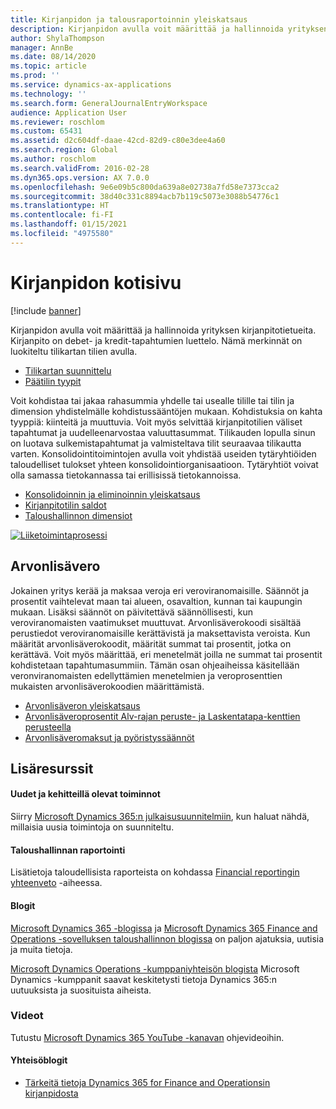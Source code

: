 ```yaml
---
title: Kirjanpidon ja talousraportoinnin yleiskatsaus
description: Kirjanpidon avulla voit määrittää ja hallinnoida yrityksen kirjanpitotietueita.
author: ShylaThompson
manager: AnnBe
ms.date: 08/14/2020
ms.topic: article
ms.prod: ''
ms.service: dynamics-ax-applications
ms.technology: ''
ms.search.form: GeneralJournalEntryWorkspace
audience: Application User
ms.reviewer: roschlom
ms.custom: 65431
ms.assetid: d2c604df-daae-42cd-82d9-c80e3dee4a60
ms.search.region: Global
ms.author: roschlom
ms.search.validFrom: 2016-02-28
ms.dyn365.ops.version: AX 7.0.0
ms.openlocfilehash: 9e6e09b5c800da639a8e02738a7fd58e7373cca2
ms.sourcegitcommit: 38d40c331c8894acb7b119c5073e3088b54776c1
ms.translationtype: HT
ms.contentlocale: fi-FI
ms.lasthandoff: 01/15/2021
ms.locfileid: "4975580"
---
```

# <a name="general-ledger-home-page"></a>Kirjanpidon kotisivu

[!include [banner](../includes/banner.md)]

Kirjanpidon avulla voit määrittää ja hallinnoida yrityksen kirjanpitotietueita. Kirjanpito on debet- ja kredit-tapahtumien luettelo. Nämä merkinnät on luokiteltu tilikartan tilien avulla. 

 - [Tilikartan suunnittelu](plan-chart-of-accounts.md)
 - [Päätilin tyypit](main-account-types.md)

Voit kohdistaa tai jakaa rahasummia yhdelle tai usealle tilille tai tilin ja dimension yhdistelmälle kohdistussääntöjen mukaan. Kohdistuksia on kahta tyyppiä: kiinteitä ja muuttuvia. Voit myös selvittää kirjanpitotilien väliset tapahtumat ja uudelleenarvostaa valuuttasummat. Tilikauden lopulla sinun on luotava sulkemistapahtumat ja valmisteltava tilit seuraavaa tilikautta varten. Konsolidointitoimintojen avulla voit yhdistää useiden tytäryhtiöiden taloudelliset tulokset yhteen konsolidointiorganisaatioon. Tytäryhtiöt voivat olla samassa tietokannassa tai erillisissä tietokannoissa.

- [Konsolidoinnin ja eliminoinnin yleiskatsaus](../budgeting/consolidation-elimination-overview.md)
- [Kirjanpitotilin saldot](general-ledger-account-balances.md)
- [Taloushallinnon dimensiot](financial-dimensions.md)

[![Liiketoimintaprosessi](./media/GL-process.PNG)](./media/GL-process.PNG)

## <a name="sales-tax"></a>Arvonlisävero
Jokainen yritys kerää ja maksaa veroja eri veroviranomaisille. Säännöt ja prosentit vaihtelevat maan tai alueen, osavaltion, kunnan tai kaupungin mukaan.
Lisäksi säännöt on päivitettävä säännöllisesti, kun veroviranomaisten vaatimukset muuttuvat. Arvonlisäverokoodi sisältää perustiedot veroviranomaisille kerättävistä ja maksettavista veroista. Kun määrität arvonlisäverokoodit, määrität summat tai prosentit, jotka on kerättävä. Voit myös määrittää, eri menetelmät joilla ne summat tai prosentit kohdistetaan tapahtumasummiin. Tämän osan ohjeaiheissa käsitellään veronviranomaisten edellyttämien menetelmien ja veroprosenttien mukaisten arvonlisäverokoodien määrittämistä.

 - [Arvonlisäveron yleiskatsaus](indirect-taxes-overview.md)
 - [Arvonlisäveroprosentit Alv-rajan peruste- ja Laskentatapa-kenttien perusteella](marginal-base-field.md)
 - [Arvonlisäveromaksut ja pyöristyssäännöt](round-sales-tax-payments.md)


## <a name="additional-resources"></a>Lisäresurssit

#### <a name="whats-new-and-in-development"></a>Uudet ja kehitteillä olevat toiminnot

Siirry [Microsoft Dynamics 365:n julkaisusuunnitelmiin](https://go.microsoft.com/fwlink/?linkid=2010158), kun haluat nähdä, millaisia uusia toimintoja on suunniteltu. 

#### <a name="financial-reporting"></a>Taloushallinnan raportointi
Lisätietoja taloudellisista raporteista on kohdassa [Financial reportingin yhteenveto](../../fin-ops-core/dev-itpro/analytics/financial-reporting-intro.md) -aiheessa.

#### <a name="blogs"></a>Blogit

[Microsoft Dynamics 365 -blogissa](https://community.dynamics.com/b/msftdynamicsblog?c=Enterprise) ja [Microsoft Dynamics 365 Finance and Operations -sovelluksen taloushallinnon blogissa](https://community.dynamics.com/365/financeandoperations/b/financials) on paljon ajatuksia, uutisia ja muita tietoja.

[Microsoft Dynamics Operations -kumppaniyhteisön blogista](https://community.dynamics.com/partner/b/operationspartnercommunityblog) Microsoft Dynamics -kumppanit saavat keskitetysti tietoja Dynamics 365:n uutuuksista ja suosituista aiheista.

### <a name="videos"></a>Videot

Tutustu [Microsoft Dynamics 365 YouTube -kanavan](https://www.youtube.com/channel/UCJGCg4rB3QSs8y_1FquelBQ) ohjevideoihin.

#### <a name="community-blogs"></a>Yhteisöblogit

- [Tärkeitä tietoja Dynamics 365 for Finance and Operationsin kirjanpidosta](https://financefunction.tech/2018/04/29/what-you-should-know-about-ledger-in-dynamics-365-for-finance-and-operations)

